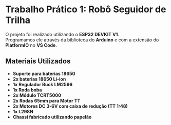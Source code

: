 # Trabalho Prático 1: Robô Seguidor de Trilha

O projeto foi realizado utilizando o **ESP32 DEVKIT V1**.  
Programamos ele através da biblioteca do **Arduino** e com a extensão do **PlatformIO** no **VS Code**.

## Materiais Utilizados
- **Suporte para baterias 18650**  
- **2x baterias 18650 Li-ion**  
- **1x Regulador Buck LM2596**  
- **1x Roda boba**
- **2x Módulo TCRT5000**  
- **2x Rodas 65mm para Motor TT**  
- **2x Motores DC 3-6V com caixa de redução (TT 1:48)**  
- **1x L298N**  
- **Chassi fabricado utilizando papelão**  